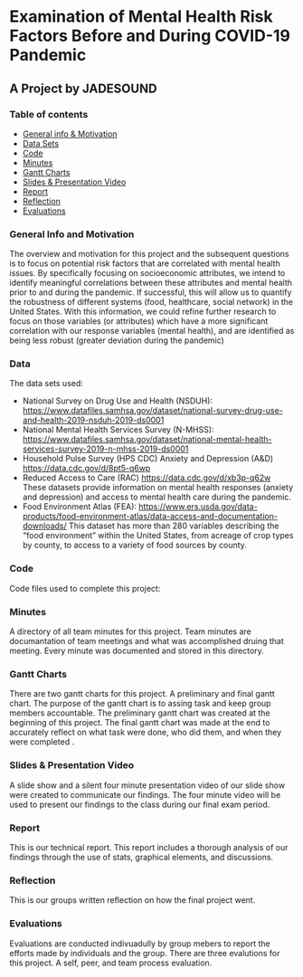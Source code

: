 # Examination of Mental Health Risk Factors Before and During COVID-19 Pandemic
##  A Project by JADESOUND
### Table of contents
* [General info & Motivation](#general-info-and-motivation)
* [Data Sets](#data-sets)
* [Code](#code)
* [Minutes](#minutes)
* [Gantt Charts](#gantt-charts)
* [Slides & Presentation Video](#slides-and-presentation)
* [Report](#report)
* [Reflection](#reflection)
* [Evaluations](#evaluation)

### General Info and Motivation
The overview and motivation for this project and the subsequent questions is to focus on potential risk factors that are correlated with mental health issues. 
By specifically focusing on socioeconomic attributes, we intend to identify meaningful correlations between these attributes and mental health prior to and during the pandemic. 
If successful, this will allow us to quantify the robustness of different systems (food, healthcare, social network) in the United States.
With this information, we could refine further research to focus on those variables (or attributes) which have a more significant correlation with our response variables (mental health), and are identified as being less robust (greater deviation during the pandemic)

### Data
The data sets used:
* National Survey on Drug Use and Health (NSDUH):
https://www.datafiles.samhsa.gov/dataset/national-survey-drug-use-and-health-2019-nsduh-2019-ds0001
* National Mental Health Services Survey (N-MHSS):
https://www.datafiles.samhsa.gov/dataset/national-mental-health-services-survey-2019-n-mhss-2019-ds0001
* Household Pulse Survey (HPS CDC)
Anxiety and Depression (A&D)
https://data.cdc.gov/d/8pt5-q6wp
* Reduced Access to Care (RAC)
https://data.cdc.gov/d/xb3p-q62w
These datasets provide information on mental health responses (anxiety and depression) and access to mental health care during the pandemic.
* Food Environment Atlas (FEA):
https://www.ers.usda.gov/data-products/food-environment-atlas/data-access-and-documentation-downloads/
This dataset has more than 280 variables describing the “food environment” within the United States, from acreage of crop types by county, to access to a variety of food sources by county.

### Code
Code files used to complete this project:

### Minutes
A directory of all team minutes for this project.  Team minutes are documantation of team meetings and what was accomplished druing that meeting.
Every minute was documented and stored in this directory.

### Gantt Charts
There are two gantt charts for this project.  A preliminary and final gantt chart.
The purpose of the gantt chart is to assing task and keep group members accountable.
The preliminary gantt chart was created at the beginning of this project.
The final gantt chart was made at the end to accurately reflect on what task were done, who did them, and when they were completed .

### Slides & Presentation Video
A slide show and a silent four minute presentation video of our slide show were created to communicate our findings.
The four minute video will be used to present our findings to the class during our final exam period.

### Report
This is our technical report.  This report includes a thorough analysis of our findings through the use of stats, graphical elements, and discussions.

### Reflection
This is our groups written reflection on how the final project went.

### Evaluations
Evaluations are conducted indivuadully by group mebers to report the efforts made by individuals and the group.
There are three evalutions for this project.  A self, peer, and team process evaluation.





